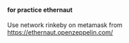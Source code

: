 #### for practice ethernaut
Use network rinkeby on metamask
from https://ethernaut.openzeppelin.com/